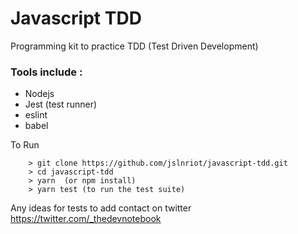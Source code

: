 # Javascript TDD   
Programming kit to practice TDD (Test Driven Development)    
### Tools include :   
 - Nodejs
 - Jest (test runner)
 - eslint
 - babel  

To Run
```
	> git clone https://github.com/jslnriot/javascript-tdd.git
	> cd javascript-tdd
	> yarn  (or npm install)
	> yarn test (to run the test suite)
```     

Any ideas for tests to add contact on twitter   
https://twitter.com/_thedevnotebook   
